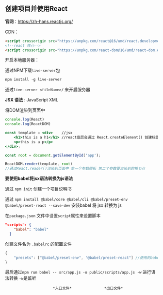 ## 创建项目并使用React 

**官网**：<https://zh-hans.reactjs.org/>



CDN：

```html
<script crossorigin src="https://unpkg.com/react@16/umd/react.development.js"></script>
<!--react 核心--> 
<script crossorigin src="https://unpkg.com/react-dom@16/umd/react-dom.development.js"></script><!--react DOM 运行在网页端  nactive运行在APP端--> 
```



开启本地服务器：

通过NPM下载`live-server`包

```js
npm install -g live-server
```

通过`live-server <fileName>/` 来开启服务器



**JSX 语法** : JavaScript XML

将DOM渲染到页面中

```jsx
console.log(React)
console.log(ReactDOM)

const template = <div>    //jsx
    <h1>this is a h1</h1> //react底层会通过 React.createElement() 创建标签
    <p>this is a p</p>
</div>;

const root = document.getElementById('app');

ReactDOM.render(template, root) 
//通过React.reader()渲染到页面中 第一个参数模板 第二个参数要渲染到的根节点
```



**要使用babel将jsx语法转换为js语法**

通过 `npm init` 创建一个项目说明书

通过 `npm install @babel/core @babel/cli @babel/preset-env @babel/preset-react --save-dev` 安装babel 将 jsx 转换为 js 

在`package.json` 文件中设置`script`属性来设置脚本

```json
"scripts": {
    "babel": "babel"
  }
```

创建文件名为 `.babelrc` 的配置文件

```js
{
    "presets": ["@babel/preset-env", "@babel/preset-react"] //使用的babel工具
}
```

最后通过`npm run babel -- src/app.js -o public/scripts/app.js -w` 进行语法转换 `-w`是监听

 						  *入口文件*               *出口文件* 



